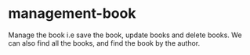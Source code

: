 # management-book

Manage the book i.e save the book, update books and delete books. We can also find all the books, and find the book by the author.
